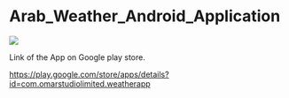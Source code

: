 # Arab_Weather_Android_Application

![](pics/a1.png)

Link of the App on Google play store.

https://play.google.com/store/apps/details?id=com.omarstudiolimited.weatherapp
